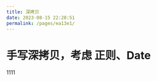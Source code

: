 ```yaml
---
title: 深拷贝
date: 2023-08-15 22:28:51
permalink: /pages/ea13e1/
---
```


# 手写深拷贝，考虑 **正则**、**Date**
1111